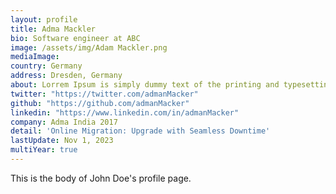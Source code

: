 ```yaml
---
layout: profile
title: Adma Mackler
bio: Software engineer at ABC
image: /assets/img/Adam Mackler.png
mediaImage: 
country: Germany
address: Dresden, Germany
about: Lorrem Ipsum is simply dummy text of the printing and typesetting industry. Lorem Ipsum has been the industry's standard dummy text ever since the 1500s, when an unknown printer took a galley of type and scrambled it to make a type specimen book. It has survived not only five centuries, but also 
twitter: "https://twitter.com/admanMacker"
github: "https://github.com/admanMacker"
linkedin: "https://www.linkedin.com/in/admanMacker"
company: Adma India 2017
detail: 'Online Migration: Upgrade with Seamless Downtime'
lastUpdate: Nov 1, 2023
multiYear: true
---
```


This is the body of John Doe's profile page.
